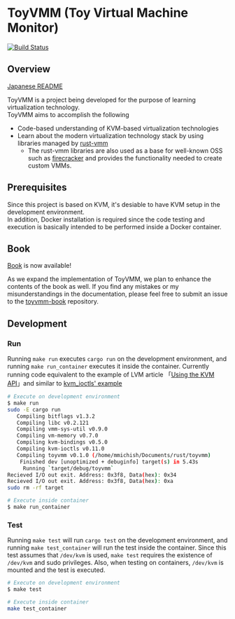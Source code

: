 # ToyVMM (Toy Virtual Machine Monitor)

[![Build Status](https://app.travis-ci.com/aztecher/toyvmm.svg?branch=main)](https://app.travis-ci.com/aztecher/toyvmm)

## Overview

[Japanese README](./README_ja.md)

ToyVMM is a project being developed for the purpose of learning virtualization technology.  
ToyVMM aims to accomplish the following

- Code-based understanding of KVM-based virtualization technologies
- Learn about the modern virtualization technology stack by using libraries managed by [rust-vmm](https://github.com/rust-vmm)
  - The rust-vmm libraries are also used as a base for well-known OSS such as [firecracker](https://github.com/firecracker-microvm/firecracker) and provides the functionality needed to create custom VMMs.

## Prerequisites

Since this project is based on KVM, it's desiable to have KVM setup in the development environment.  
In addition, Docker installation is required since the code testing and execution is basically intended to be performed inside a Docker container.

## Book

[Book](https://aztecher.github.io/) is now available!

As we expand the implementation of ToyVMM, we plan to enhance the contents of the book as well.
If you find any mistakes or my misunderstandings in the documentation, please feel free to submit an issue to the [toyvmm-book](https://github.com/aztecher/toyvmm-book) repository.

## Development

### Run

Running `make run` executes `cargo run` on the development environment, and running `make run_container` executes it inside the container.
Currently running code equivalent to the example of LVM article 「[Using the KVM API](https://lwn.net/Articles/658511/)」and similar to [kvm_ioctls' example](https://docs.rs/kvm-ioctls/latest/kvm_ioctls/#example---running-a-vm-on-x86_64)

```bash
# Execute on development environment
$ make run
sudo -E cargo run
   Compiling bitflags v1.3.2
   Compiling libc v0.2.121
   Compiling vmm-sys-util v0.9.0
   Compiling vm-memory v0.7.0
   Compiling kvm-bindings v0.5.0
   Compiling kvm-ioctls v0.11.0
   Compiling toyvmm v0.1.0 (/home/mmichish/Documents/rust/toyvmm)
    Finished dev [unoptimized + debuginfo] target(s) in 5.43s
     Running `target/debug/toyvmm`
Recieved I/O out exit. Address: 0x3f8, Data(hex): 0x34
Recieved I/O out exit. Address: 0x3f8, Data(hex): 0xa
sudo rm -rf target

# Execute inside container
$ make run_container
```

### Test

Running `make test` will run `cargo test` on the development environment, and running `make test_container` will run the test inside the container.
Since this test assumes that `/dev/kvm` is used, `make test` requires the existence of `/dev/kvm` and sudo privileges. Also, when testing on containers, `/dev/kvm` is mounted and the test is executed.

```bash
# Execute on development environment
$ make test

# Execute inside container
make test_container
```

